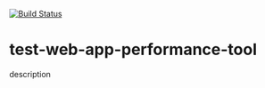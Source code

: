 [![Build Status](https://travis-ci.com/bearname/test-web-app-performance-tool.svg?branch=master)](https://travis-ci.com/bearname/test-web-app-performance-tool)
# test-web-app-performance-tool

description
